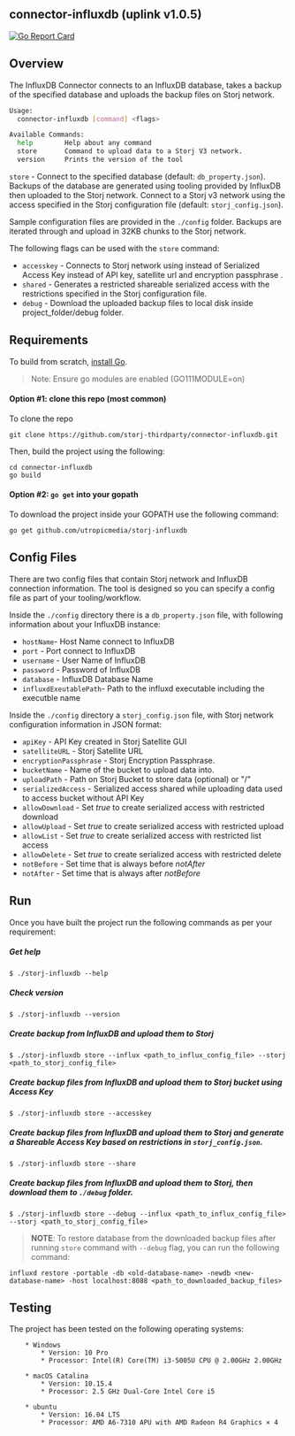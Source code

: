 ## connector-influxdb (uplink v1.0.5)

[![Go Report Card](https://goreportcard.com/badge/github.com/utropicmedia/storj-influxdb)](https://goreportcard.com/report/github.com/utropicmedia/storj-influxdb)

## Overview

The InfluxDB Connector connects to an InfluxDB database, takes a backup of the specified database and uploads the backup files on Storj network.

```bash
Usage:
  connector-influxdb [command] <flags>

Available Commands:
  help        Help about any command
  store       Command to upload data to a Storj V3 network.
  version     Prints the version of the tool

```



`store` - Connect to the specified database (default: `db_property.json`).  Backups of the database are generated using tooling provided by InfluxDB then uploaded to the Storj network.  Connect to a Storj v3 network using the access specified in the Storj configuration file (default: `storj_config.json`). 

Sample configuration files are provided in the `./config` folder.  Backups are iterated through  and upload  in 32KB chunks to the Storj network.

The following flags  can be used with the `store` command:

* `accesskey` - Connects to Storj network using instead of Serialized Access Key instead of API key, satellite url and encryption passphrase .
* `shared` - Generates a restricted shareable serialized access with the restrictions specified in the Storj configuration file.
* `debug` - Download the uploaded backup files to local disk inside project_folder/debug folder.



## Requirements

To build from scratch, [install Go](https://golang.org/doc/install#install). 

> Note: Ensure go modules are enabled (GO111MODULE=on)



#### Option #1: clone this repo (most common)

To clone the repo

```
git clone https://github.com/storj-thirdparty/connector-influxdb.git
```

Then, build the project using the following:

```
cd connector-influxdb
go build
```



#### Option #2:  ``go get`` into your gopath

 To download the project inside your GOPATH use the following command:

```
go get github.com/utropicmedia/storj-influxdb
```


## Config Files

There are two config files that contain Storj network and InfluxDB connection information.  The tool is designed so you can specify a config file as part of your tooling/workflow.  

Inside the `./config` directory there is a  `db_property.json` file, with following information about your InfluxDB instance:

* `hostName`- Host Name connect to InfluxDB
* `port` - Port connect to InfluxDB
* `username` - User Name of InfluxDB
* `password` - Password of InfluxDB
* `database` - InfluxDB Database Name
* `influxdExeutablePath`- Path to the influxd executable including the executble name



Inside the `./config` directory a `storj_config.json` file, with Storj network configuration information in JSON format:

* `apiKey` - API Key created in Storj Satellite GUI
* `satelliteURL` - Storj Satellite URL
* `encryptionPassphrase` - Storj Encryption Passphrase.
* `bucketName` - Name of the bucket to upload data into.
* `uploadPath` - Path on Storj Bucket to store data (optional) or "/"
* `serializedAccess` - Serialized access shared while uploading data used to access bucket without API Key
* `allowDownload` - Set *true* to create serialized access with restricted download
* `allowUpload` - Set *true* to create serialized access with restricted upload
* `allowList` - Set *true* to create serialized access with restricted list access
* `allowDelete` - Set *true* to create serialized access with restricted delete
* `notBefore` - Set time that is always before *notAfter*
* `notAfter` - Set time that is always after *notBefore*



## Run 

Once you have built the project run the following commands as per your requirement:

##### Get help

```
$ ./storj-influxdb --help
```

##### Check version

```
$ ./storj-influxdb --version
```

##### Create backup from InfluxDB and upload them to Storj

```
$ ./storj-influxdb store --influx <path_to_influx_config_file> --storj <path_to_storj_config_file>
```

##### Create backup files from InfluxDB and upload them to Storj bucket using Access Key

```
$ ./storj-influxdb store --accesskey
```

##### Create backup files from InfluxDB and upload them to Storj and generate a Shareable Access Key based on restrictions in `storj_config.json`.

```
$ ./storj-influxdb store --share
```

##### Create backup files from InfluxDB and upload them to Storj, then download them to `./debug` folder.

```
$ ./storj-influxdb store --debug --influx <path_to_influx_config_file> --storj <path_to_storj_config_file>
```


> **NOTE**: To restore database from the downloaded backup files after running `store` command with       `--debug` flag, you can run the following command:

```
influxd restore -portable -db <old-database-name> -newdb <new-database-name> -host localhost:8088 <path_to_downloaded_backup_files>
```



##  Testing

The project has been tested on the following operating systems:

```
	* Windows
		* Version: 10 Pro
		* Processor: Intel(R) Core(TM) i3-5005U CPU @ 2.00GHz 2.00GHz

	* macOS Catalina
		* Version: 10.15.4
		* Processor: 2.5 GHz Dual-Core Intel Core i5

	* ubuntu
		* Version: 16.04 LTS
		* Processor: AMD A6-7310 APU with AMD Radeon R4 Graphics × 4
```
